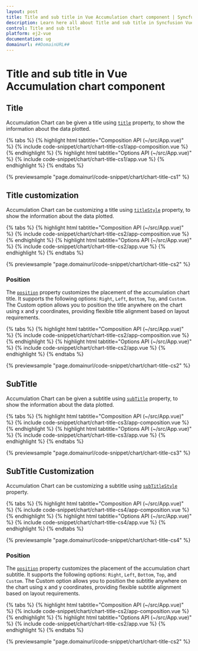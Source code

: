 ```yaml
---
layout: post
title: Title and sub title in Vue Accumulation chart component | Syncfusion
description: Learn here all about Title and sub title in Syncfusion Vue Accumulation chart component of Syncfusion Essential JS 2 and more.
control: Title and sub title 
platform: ej2-vue
documentation: ug
domainurl: ##DomainURL##
---
```


# Title and sub title in Vue Accumulation chart component

## Title

Accumulation Chart can be given a title using [`title`](https://ej2.syncfusion.com/vue/documentation/api/accumulation-chart/accumulationChartModel/#title) property, to show the information about the data plotted.

{% tabs %}
{% highlight html tabtitle="Composition API (~/src/App.vue)" %}
{% include code-snippet/chart/chart-title-cs1/app-composition.vue %}
{% endhighlight %}
{% highlight html tabtitle="Options API (~/src/App.vue)" %}
{% include code-snippet/chart/chart-title-cs1/app.vue %}
{% endhighlight %}
{% endtabs %}
        
{% previewsample "page.domainurl/code-snippet/chart/chart-title-cs1" %}

## Title customization

Accumulation Chart can be customizing a title using [`titleStyle`](https://ej2.syncfusion.com/vue/documentation/api/accumulation-chart/accumulationChartModel/#titlestyle) property, to show the information about the data plotted.

{% tabs %}
{% highlight html tabtitle="Composition API (~/src/App.vue)" %}
{% include code-snippet/chart/chart-title-cs2/app-composition.vue %}
{% endhighlight %}
{% highlight html tabtitle="Options API (~/src/App.vue)" %}
{% include code-snippet/chart/chart-title-cs2/app.vue %}
{% endhighlight %}
{% endtabs %}
        
{% previewsample "page.domainurl/code-snippet/chart/chart-title-cs2" %}

### Position

The [`position`](https://helpej2.syncfusion.com/vue/documentation/api/accumulation-chart/titlePosition/) property customizes the placement of the accumulation chart title. It supports the following options: `Right`, `Left`, `Bottom`, `Top`, and `Custom`. The Custom option allows you to position the title anywhere on the chart using x and y coordinates, providing flexible title alignment based on layout requirements.

{% tabs %}
{% highlight html tabtitle="Composition API (~/src/App.vue)" %}
{% include code-snippet/chart/chart-title-cs2/app-composition.vue %}
{% endhighlight %}
{% highlight html tabtitle="Options API (~/src/App.vue)" %}
{% include code-snippet/chart/chart-title-cs2/app.vue %}
{% endhighlight %}
{% endtabs %}
        
{% previewsample "page.domainurl/code-snippet/chart/chart-title-cs2" %}

## SubTitle

Accumulation Chart can be given a subtitle using [`subTitle`](https://ej2.syncfusion.com/vue/documentation/api/accumulation-chart/accumulationChartModel/#subtitle) property, to show the information about the data plotted.

{% tabs %}
{% highlight html tabtitle="Composition API (~/src/App.vue)" %}
{% include code-snippet/chart/chart-title-cs3/app-composition.vue %}
{% endhighlight %}
{% highlight html tabtitle="Options API (~/src/App.vue)" %}
{% include code-snippet/chart/chart-title-cs3/app.vue %}
{% endhighlight %}
{% endtabs %}
        
{% previewsample "page.domainurl/code-snippet/chart/chart-title-cs3" %}

## SubTitle Customization

Accumulation Chart can be customizing a subtitle using [`subTitleStyle`](https://ej2.syncfusion.com/vue/documentation/api/accumulation-chart/accumulationChartModel/#subtitlestyle) property.

{% tabs %}
{% highlight html tabtitle="Composition API (~/src/App.vue)" %}
{% include code-snippet/chart/chart-title-cs4/app-composition.vue %}
{% endhighlight %}
{% highlight html tabtitle="Options API (~/src/App.vue)" %}
{% include code-snippet/chart/chart-title-cs4/app.vue %}
{% endhighlight %}
{% endtabs %}
        
{% previewsample "page.domainurl/code-snippet/chart/chart-title-cs4" %}

### Position

The [`position`](https://helpej2.syncfusion.com/vue/documentation/api/accumulation-chart/titlePosition/) property customizes the placement of the accumulation chart subtitle. It supports the following options: `Right`, `Left`, `Bottom`, `Top`, and `Custom`. The Custom option allows you to position the subtitle anywhere on the chart using x and y coordinates, providing flexible subtitle alignment based on layout requirements.

{% tabs %}
{% highlight html tabtitle="Composition API (~/src/App.vue)" %}
{% include code-snippet/chart/chart-title-cs2/app-composition.vue %}
{% endhighlight %}
{% highlight html tabtitle="Options API (~/src/App.vue)" %}
{% include code-snippet/chart/chart-title-cs2/app.vue %}
{% endhighlight %}
{% endtabs %}
        
{% previewsample "page.domainurl/code-snippet/chart/chart-title-cs2" %}